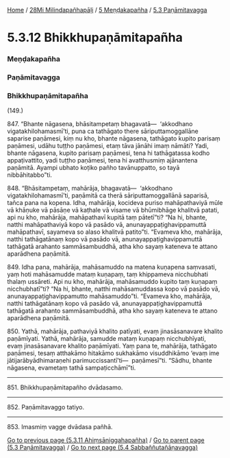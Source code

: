 
[Home](/) / [28Mi Milindapañhapāḷi](/tipitaka/28Mi.md) / [5 Meṇḍakapañha](/tipitaka/28Mi/5.md) / [5.3 Paṇāmitavagga](/tipitaka/28Mi/5/5.3.md)

# 5.3.12 Bhikkhupaṇāmitapañha

### Meṇḍakapañha

### Paṇāmitavagga

### Bhikkhupaṇāmitapañha

(149.)

847\. “Bhante nāgasena, bhāsitampetaṃ bhagavatā—  ‘akkodhano vigatakhilohamasmī’ti, puna ca tathāgato there sāriputtamoggallāne saparise paṇāmesi, kiṃ nu kho, bhante nāgasena, tathāgato kupito parisaṃ paṇāmesi, udāhu tuṭṭho paṇāmesi, etaṃ tāva jānāhi imaṃ nāmāti? Yadi, bhante nāgasena, kupito parisaṃ paṇāmesi, tena hi tathāgatassa kodho appaṭivattito, yadi tuṭṭho paṇāmesi, tena hi avatthusmiṃ ajānantena paṇāmitā. Ayampi ubhato koṭiko pañho tavānuppatto, so tayā nibbāhitabbo”ti.

848\. “Bhāsitampetaṃ, mahārāja, bhagavatā—  ‘akkodhano vigatakhilohamasmī’ti, paṇāmitā ca therā sāriputtamoggallānā saparisā, tañca pana na kopena. Idha, mahārāja, kocideva puriso mahāpathaviyā mūle vā khāṇuke vā pāsāṇe vā kaṭhale vā visame vā bhūmibhāge khalitvā patati, api nu kho, mahārāja, mahāpathavī kupitā taṃ pātetī”ti? “Na hi, bhante, natthi mahāpathaviyā kopo vā pasādo vā, anunayappaṭighavippamuttā mahāpathavī, sayameva so alaso khalitvā patito”ti. “Evameva kho, mahārāja, natthi tathāgatānaṃ kopo vā pasādo vā, anunayappaṭighavippamuttā tathāgatā arahanto sammāsambuddhā, atha kho sayaṃ kateneva te attano aparādhena paṇāmitā.

849\. Idha pana, mahārāja, mahāsamuddo na matena kuṇapena saṃvasati, yaṃ hoti mahāsamudde mataṃ kuṇapaṃ, taṃ khippameva nicchubhati thalaṃ ussāreti. Api nu kho, mahārāja, mahāsamuddo kupito taṃ kuṇapaṃ nicchubhatī”ti? “Na hi, bhante, natthi mahāsamuddassa kopo vā pasādo vā, anunayappaṭighavippamutto mahāsamuddo”ti. “Evameva kho, mahārāja, natthi tathāgatānaṃ kopo vā pasādo vā, anunayappaṭighavippamuttā tathāgatā arahanto sammāsambuddhā, atha kho sayaṃ kateneva te attano aparādhena paṇāmitā.

850\. Yathā, mahārāja, pathaviyā khalito patīyati, evaṃ jinasāsanavare khalito paṇāmīyati. Yathā, mahārāja, samudde mataṃ kuṇapaṃ nicchubhīyati, evaṃ jinasāsanavare khalito paṇāmīyati. Yaṃ pana te, mahārāja, tathāgato paṇāmesi, tesaṃ atthakāmo hitakāmo sukhakāmo visuddhikāmo ‘evaṃ ime jātijarābyādhimaraṇehi parimuccissantī’ti—  paṇāmesī”ti. “Sādhu, bhante nāgasena, evametaṃ tathā sampaṭicchāmī”ti.

---

851\. Bhikkhupaṇāmitapañho dvādasamo.



---

852\. Paṇāmitavaggo tatiyo.



---

853\. Imasmiṃ vagge dvādasa pañhā.



[Go to previous page (5.3.11 Ahiṃsāniggahapañha)](/tipitaka/28Mi/5/5.3/5.3.11.md) / [Go to parent page (5.3 Paṇāmitavagga)](/tipitaka/28Mi/5/5.3.md) / [Go to next page (5.4 Sabbaññutañāṇavagga)](/tipitaka/28Mi/5/5.4.md)


